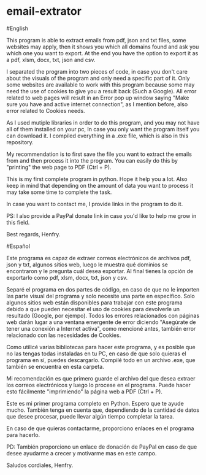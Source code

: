 # email-extrator

#English

This program is able to extract emails from pdf, json and txt files, some websites may apply, then it shows you which all domains found and ask you which one you want to export.
At the end you have the option to export it as a pdf, xlsm, docx, txt, json and csv.

I separated the program into two pieces of code, in case you don't care about the visuals of the program and only need a specific part of it. Only some websites are available
to work with this program because some may need the use of cookies to give you a result back (Such a Google). All error related to web pages will result in an Error pop up window saying "Make sure you have and active internet connection", as I mention before, also error related to Cookies needs.

As I used mutiple libraries in order to do this program, and you may not have all of them installed on your pc, In case you only want the program itself you can download it. I compiled everything in a .exe file, which is also in this repository.

My recommendation is to first save the file you want to extract the emails from and then process it into the program. You can easily do this by "printing" the web page to PDF (Ctrl + P).

This is my first complete program in python. Hope it help you a lot. Also keep in mind that depending on the amount of data you want to process it may take some time to complete the task.

In case you want to contact me, I provide links in the program to do it.

PS: I also provide a PayPal donate link in case you'd like to help me grow in this field.

Best regards, Henfry.

#Español

Este programa es capaz de extraer correos electrónicos de archivos pdf, json y txt, algunos sitios web, luego le muestra qué dominios se encontraron y le pregunta cuál desea exportar.
Al final tienes la opción de exportarlo como pdf, xlsm, docx, txt, json y csv.

Separé el programa en dos partes de código, en caso de que no le importen las parte visual del programa y solo necesite una parte en específico. Solo algunos sitios web están disponibles para trabajar con este programa debido a que pueden necesitar el uso de cookies para devolverle un resultado (Google, por ejempo). Todos los errores relacionados con páginas web darán lugar a una ventana emergente de error diciendo "Asegúrate de tener una conexión a Internet activa", como mencioné antes, también error relacionado con las necesidades de Cookies.

Como utilicé varias bibliotecas para hacer este programa, y es posible que no las tengas todas instaladas en tu PC, en caso de que solo quieras el programa en sí, puedes descargarlo. Compilé todo en un archivo .exe, que también se encuentra en esta carpeta.

Mi recomendación es que primero guarde el archivo del que desea extraer los correos electrónicos y luego lo procese en el programa. Puede hacer esto fácilmente "imprimiendo" la página web a PDF (Ctrl + P).

Este es mi primer programa completo en Python. Espero que te ayude mucho. También tenga en cuenta que, dependiendo de la cantidad de datos que desee procesar, puede llevar algún tiempo completar la tarea.

En caso de que quieras contactarme, proporciono enlaces en el programa para hacerlo.

PD: También proporciono un enlace de donación de PayPal en caso de que desee ayudarme a crecer y motivarme mas en este campo.

Saludos cordiales, Henfry.
